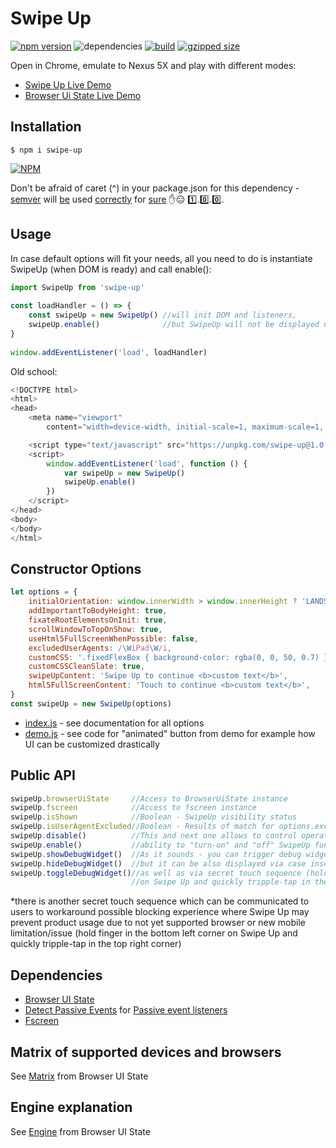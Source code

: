 # Swipe Up
[![npm version](https://badge.fury.io/js/swipe-up.svg)](https://badge.fury.io/js/swipe-up) 
![dependencies](https://david-dm.org/device-hackers/swipe-up.svg) 
[![build](https://travis-ci.org/device-hackers/swipe-up.svg?branch=master)](https://travis-ci.org/device-hackers/swipe-up)
[![gzipped size](http://img.badgesize.io/https://unpkg.com/swipe-up?compression=gzip)](https://unpkg.com/swipe-up)

Open in Chrome, emulate to Nexus 5X and play with different modes:
- [Swipe Up Live Demo](http://swipe-up.surge.sh/) 
- [Browser Ui State Live Demo](http://browser-ui-state.surge.sh/)

## Installation
```shell
$ npm i swipe-up
```
[![NPM](https://nodei.co/npm/swipe-up.png?downloads=true&downloadRank=true&stars=true)](https://nodei.co/npm/swipe-up/)

Don't be afraid of caret (^) in your package.json for this dependency - [semver](http://semver.org/) will 
[be](https://adambard.com/blog/on-library-versioning/) used 
[correctly](https://bytearcher.com/articles/semver-explained-why-theres-a-caret-in-my-package-json/) for 
[sure](https://medium.com/front-end-developers/versioning-you-re-doing-it-wrong-5522bb46431) 
:hand::expressionless: :one:.:zero:.:zero:.

## Usage
In case default options will fit your needs, all you need to do is instantiate SwipeUp (when DOM is ready) and call enable():

```javascript
import SwipeUp from 'swipe-up'
  
const loadHandler = () => {
    const swipeUp = new SwipeUp() //will init DOM and listeners,
    swipeUp.enable()              //but SwipeUp will not be displayed until you enable it explicitly 
}
  
window.addEventListener('load', loadHandler)
```
Old school:
```javascript
<!DOCTYPE html>
<html>
<head>
    <meta name="viewport" 
        content="width=device-width, initial-scale=1, maximum-scale=1, minimum-scale=1, user-scalable=no">

    <script type="text/javascript" src="https://unpkg.com/swipe-up@1.0.0/dist/swipe-up.js"></script>
    <script>
        window.addEventListener('load', function () {
            var swipeUp = new SwipeUp()
            swipeUp.enable()
        })
    </script>
</head>
<body>
</body>
</html>
```

## Constructor Options
```javascript
let options = {
    initialOrientation: window.innerWidth > window.innerHeight ? 'LANDSCAPE' : 'PORTRAIT',
    addImportantToBodyHeight: true,
    fixateRootElementsOnInit: true,
    scrollWindowToTopOnShow: true,
    useHtml5FullScreenWhenPossible: false,
    excludedUserAgents: /\WiPad\W/i,
    customCSS: '.fixedFlexBox { background-color: rgba(0, 0, 50, 0.7) }',
    customCSSCleanSlate: true,
    swipeUpContent: 'Swipe Up to continue <b>custom text</b>',
    html5FullScreenContent: 'Touch to continue <b>custom text</b>',
}
const swipeUp = new SwipeUp(options)
```
- [index.js](https://github.com/device-hackers/swipe-up/blob/master/src/swipe-up/index.js) - 
see documentation for all options
- [demo.js](https://github.com/device-hackers/swipe-up/blob/master/src/demo/index.js) -
see code for "animated" button from demo for example how UI can be customized drastically

## Public API
```javascript
swipeUp.browserUiState     //Access to BrowserUiState instance
swipeUp.fscreen            //Access to fscreen instance
swipeUp.isShown            //Boolean - SwipeUp visibility status 
swipeUp.isUserAgentExcluded//Boolean - Results of match for options.excludedUserAgents 
swipeUp.disable()          //This and next one allows to control operational mode of SwipeUp, so you have
swipeUp.enable()           //ability to "turn-on" and "off" SwipeUp functioning according to your needs
swipeUp.showDebugWidget()  //As it sounds - you can trigger debug widget appearing via API,
swipeUp.hideDebugWidget()  //but it can be also displayed via case insensitive URL param "debugInSwipeUp",
swipeUp.toggleDebugWidget()//as well as via secret touch sequence (hold finger in the bottom right corner
                           //on Swipe Up and quickly tripple-tap in the top left corner)
```
*there is another secret touch sequence which can be communicated to users to workaround possible blocking experience
where Swipe Up may prevent product usage due to not yet supported browser or new mobile limitation/issue 
(hold finger in the bottom left corner on Swipe Up and quickly tripple-tap in the top right corner)

## Dependencies
- [Browser UI State](https://github.com/device-hackers/browser-ui-state)
- [Detect Passive Events](https://github.com/rafrex/detect-passive-events) for [Passive event listeners](https://github.com/WICG/EventListenerOptions/blob/gh-pages/explainer.md)
- [Fscreen](https://github.com/rafrex/fscreen)

## Matrix of supported devices and browsers
See [Matrix](https://github.com/device-hackers/browser-ui-state/blob/master/docs/MATRIX.md) from Browser UI State

## Engine explanation
See [Engine](https://github.com/device-hackers/browser-ui-state/blob/master/docs/ENGINE.md) from Browser UI State